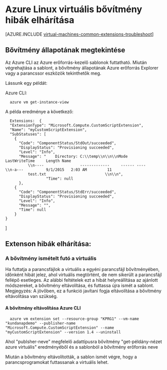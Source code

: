 <properties
   pageTitle="Linux virtuális bővítmény hibák elhárítása |} Microsoft Azure"
   description="További tudnivalók: Azure Linux virtuális bővítmény hibák elhárítása"
   services="virtual-machines-linux"
   documentationCenter=""
   authors="kundanap"
   manager="timlt"
   editor=""
   tags="top-support-issue,azure-resource-manager"/>

<tags
   ms.service="virtual-machines-linux"
   ms.devlang="na"
   ms.topic="support-article"
   ms.tgt_pltfrm="vm-linux"
   ms.workload="infrastructure-services"
   ms.date="03/29/2016"
   ms.author="kundanap"/>

# <a name="troubleshooting-azure-linux-vm-extension-failures"></a>Azure Linux virtuális bővítmény hibák elhárítása

[AZURE.INCLUDE [virtual-machines-common-extensions-troubleshoot](../../includes/virtual-machines-common-extensions-troubleshoot.md)]

## <a name="viewing-extension-status"></a>Bővítmény állapotának megtekintése
Az Azure CLI az Azure erőforrás-kezelő sablonok futtatható. Miután végrehajtása a sablont, a bővítmény állapotának Azure erőforrás Explorer vagy a parancssor eszközök tekinthetők meg.

Lássunk egy példát:

Azure CLI:

      azure vm get-instance-view


A példa eredménye a következő:

      Extensions:  {
      "ExtensionType": "Microsoft.Compute.CustomScriptExtension",
      "Name": "myCustomScriptExtension",
      "SubStatuses": [
        {
          "Code": "ComponentStatus/StdOut/succeeded",
          "DisplayStatus": "Provisioning succeeded",
          "Level": "Info",
          "Message": "    Directory: C:\\temp\\n\\n\\nMode                LastWriteTime     Length Name
              \\n----                -------------     ------ ----                              \\n-a---          9/1/2015   2:03 AM         11
              test.txt                          \\n\\n",
                      "Time": null
          },
        {
          "Code": "ComponentStatus/StdErr/succeeded",
          "DisplayStatus": "Provisioning succeeded",
          "Level": "Info",
          "Message": "",
          "Time": null
        }
    }
  ]

## <a name="troubleshooting-extenson-failures"></a>Extenson hibák elhárítása:

### <a name="re-running-the-extension-on-the-vm"></a>A bővítmény ismételt futó a virtuális

Ha futtatja a parancsfájlok a virtuális a egyéni parancsfájl bővítményében, időnként hibát jelez, ahol virtuális megtörtént, de nem sikerült a parancsfájl fellépő esetleges. Az alábbi feltételek ezt a hibát helyreállítása az ajánlott módszereket, a bővítmény eltávolítása, és futtassa újra ismét a sablont.
Megjegyzés: A jövőben, ez a funkció javítani fogja eltávolítása a bővítmény eltávolítása van szükség.

#### <a name="remove-the-extension-from-azure-cli"></a>A bővítmény eltávolítása Azure CLI

      azure vm extension set --resource-group "KPRG1" --vm-name "kundanapdemo" --publisher-name "Microsoft.Compute.CustomScriptExtension" --name "myCustomScriptExtension" --version 1.4 --uninstall

Ahol "publsher-neve" megfelelő adattípusra bővítmény "get-példány-nézet azure virtuális" eredményéből és a sablonból a bővítmény erőforrás neve

Miután a bővítmény eltávolították, a sablon ismét végre, hogy a parancsprogramokat futtassanak a virtuális lehet.
